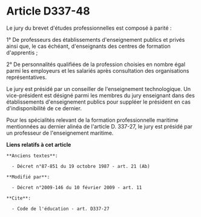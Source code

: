 # Article D337-48

Le jury du brevet d'études professionnelles est composé à parité : 

1° De professeurs des établissements d'enseignement publics et privés ainsi que, le cas échéant, d'enseignants des centres de
formation d'apprentis ; 

2° De personnalités qualifiées de la profession choisies en nombre égal parmi les employeurs et les salariés après
consultation des organisations représentatives. 

Le jury est présidé par un conseiller de l'enseignement technologique. Un vice-président est désigné parmi les membres du
jury enseignant dans des établissements d'enseignement publics pour suppléer le président en cas d'indisponibilité de ce
dernier. 

Pour les spécialités relevant de la formation professionnelle maritime mentionnées au dernier alinéa de l'article D. 337-27,
le jury est présidé par un professeur de l'enseignement maritime.

**Liens relatifs à cet article**

	**Anciens textes**:

	  - Décret n°87-851 du 19 octobre 1987 - art. 21 (Ab)

	**Modifié par**:

	  - Décret n°2009-146 du 10 février 2009 - art. 11

	**Cite**:

	  - Code de l'éducation - art. D337-27
